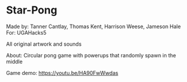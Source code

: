 # Star-Pong
Made by: Tanner Cantlay, Thomas Kent, Harrison Weese, Jameson Hale
For: UGAHacks5

All original artwork and sounds

About: Circular pong game with powerups that randomly spawn in the middle

Game demo: https://youtu.be/HA90FwWwdas
